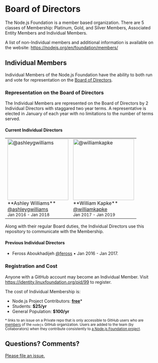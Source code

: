 # Board of Directors

The Node.js Foundation is a member based organization. There are 5 classes of Membership: 
Platinum, Gold, and Silver Members, Associated Entity Members and Individual Members.

A list of non-Individual members and additional information is available on the website:
https://nodejs.org/en/foundation/members/

## Individual Members
Individual Members of the Node.js Foundation have the ability to both run and vote for 
representation on the [Board of Directors](https://nodejs.org/en/foundation/board/).

### Representation on the Board of Directors
The Individual Members are represented on the Board of Directors by 2 Individual Directors 
with staggared two year terms. A representative is elected in January of each year with
no limitations to the number of terms served.

#### Current Individual Directors
<!-- Senior Director always listed first. Upon re-election, they become the Junior again.-->
<table>
  <tr>
    <td>
      <a href="//github.com/ashleygwilliams">
        <img width=200 src="https://avatars.githubusercontent.com/u/1163554?s=200" alt="@ashleygwilliams">
      </a>
      <br>
      **Ashley Williams**<br>
      <a href="//github.com/ashleygwilliams">@ashleygwilliams</a><br>
      <sup>Jan 2016 - Jan 2018</sup>
    </td>
    <td>
      <a href="//github.com/williamkapke">
        <img width=200 src="https://avatars.githubusercontent.com/u/739813?s=200" alt="@williamkapke">
      </a>
      <br>
      **William Kapke**<br>
      <a href="//github.com/williamkapke">@williamkapke</a><br>
      <sup>Jan 2017 - Jan 2019</sup>
    </td>
  </tr>
<table>

Along with their regular Board duties, the Individual Directors use 
this repository to communicate with the Membership.

#### Previous Individual Directors
- Feross Aboukhadijeh [@feross](https://github.com/feross) • Jan 2016 - Jan 2017.

### Registration and Cost
Anyone with a GitHub account may become an Individual Member. Visit 
https://identity.linuxfoundation.org/pid/99 to register.

The cost of Individual Membership is:
- Node.js Project Contributors: [__free__][1]*
- Students: __$25/yr__
- General Population: __$100/yr__

<sup>* links to an issue on a Private repo that is only accessible to GitHub users
who are [members](https://github.com/orgs/nodejs/people) of
the `nodejs` GitHub organization. Users are added to the team (by Collaborators)
when they contribute consistently to [a Node.js Foundation project](https://github.com/nodejs/).</sup>

## Questions? Comments?

[Please file an issue.](https://github.com/nodejs/board/issues)

[1]: https://github.com/nodejs/membership/issues/1
